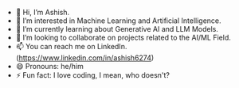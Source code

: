 - 👋 Hi, I’m Ashish.
- 👀 I’m interested in Machine Learning and Artificial Intelligence.
- 🌱 I’m currently learning about Generative AI and LLM Models.
- 💞️ I’m looking to collaborate on projects related to the AI/ML Field.
- 📫 You can reach me on LinkedIn. (https://www.linkedin.com/in/ashish6274)
- 😄 Pronouns: he/him
- ⚡ Fun fact: I love coding, I mean, who doesn't?
